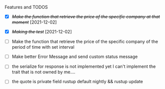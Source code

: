 Features and TODOS

- [x] ~~_Make the function that retrieve the price of the specific company at that moment_~~ [2021-12-02]

* [x] ~~_Making the test_~~ [2021-12-02]

- [ ] Make the function that retrieve the price of the specific company of the period of time with set interval

* [ ] Make better Error Message and send custom status message

* [ ] the serialize for response is not implemented yet I can't implement the trait that is not owned by me....

* [ ] the quote is private field
      rustup default nightly && rustup update
